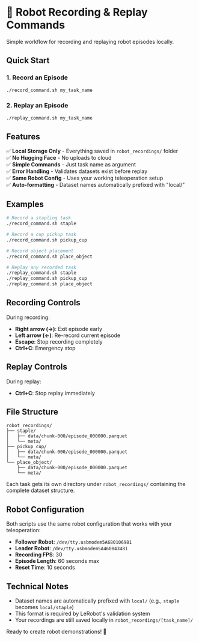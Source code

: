 # 🤖 Robot Recording & Replay Commands

Simple workflow for recording and replaying robot episodes locally.

## Quick Start

### 1. Record an Episode
```bash
./record_command.sh my_task_name
```

### 2. Replay an Episode  
```bash
./replay_command.sh my_task_name
```

## Features

✅ **Local Storage Only** - Everything saved in `robot_recordings/` folder  
✅ **No Hugging Face** - No uploads to cloud  
✅ **Simple Commands** - Just task name as argument  
✅ **Error Handling** - Validates datasets exist before replay  
✅ **Same Robot Config** - Uses your working teleoperation setup  
✅ **Auto-formatting** - Dataset names automatically prefixed with "local/"  

## Examples

```bash
# Record a stapling task
./record_command.sh staple

# Record a cup pickup task  
./record_command.sh pickup_cup

# Record object placement
./record_command.sh place_object

# Replay any recorded task
./replay_command.sh staple
./replay_command.sh pickup_cup
./replay_command.sh place_object
```

## Recording Controls

During recording:
- **Right arrow (→)**: Exit episode early
- **Left arrow (←)**: Re-record current episode  
- **Escape**: Stop recording completely
- **Ctrl+C**: Emergency stop

## Replay Controls

During replay:
- **Ctrl+C**: Stop replay immediately

## File Structure

```
robot_recordings/
├── staple/
│   ├── data/chunk-000/episode_000000.parquet
│   └── meta/
├── pickup_cup/
│   ├── data/chunk-000/episode_000000.parquet  
│   └── meta/
└── place_object/
    ├── data/chunk-000/episode_000000.parquet
    └── meta/
```

Each task gets its own directory under `robot_recordings/` containing the complete dataset structure.

## Robot Configuration

Both scripts use the same robot configuration that works with your teleoperation:

- **Follower Robot**: `/dev/tty.usbmodem5A680106981`
- **Leader Robot**: `/dev/tty.usbmodem5A460843481` 
- **Recording FPS**: 30
- **Episode Length**: 60 seconds max
- **Reset Time**: 10 seconds

## Technical Notes

- Dataset names are automatically prefixed with `local/` (e.g., `staple` becomes `local/staple`)
- This format is required by LeRobot's validation system
- Your recordings are still saved locally in `robot_recordings/[task_name]/`

Ready to create robot demonstrations! 🚀 